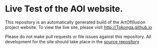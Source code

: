 # Live Test of the AOI website.

This repository is an automatically generated build of the ArtOfIllusion
project website. To view the live site, please visit 
http://Tokonga.github.io

Please do not make pull requests or file issues against this repository.
All development for the site should take place in the
[source repository](https://github.com/ArtOfIllusion/AOI-website)
